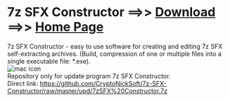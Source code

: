 # 7z SFX Constructor ==>> [Download](https://github.com/CryptoNickSoft/7z-SFX-Constructor/raw/master/upd/7zSFX%20Constructor.7z) ==>> [Home Page](http://usbtor.ru/viewtopic.php?t=798)<br/>
7z SFX Constructor - easy to use software for creating and editing 7z SFX self-extracting archives. (Build, compression of one or multiple files into a single executable file: *.exe).<br/>
![mac icon](http://i64.tinypic.com/2cwtyqp.png)<br/>
Repository only for update program 7z SFX Constructor.<br/>
Direct link: https://github.com/CryptoNickSoft/7z-SFX-Constructor/raw/master/upd/7zSFX%20Constructor.7z<br />
